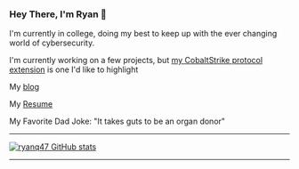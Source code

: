 ### Hey There, I'm Ryan 👋

I'm currently in college, doing my best to keep up with the ever changing world of cybersecurity.

<!--My main focus is [WhisperNet](https://github.com/ryanq47/WhisperNet-Offensive), a C2 Framework. It's a continual work in progress, so check back in frequently for updates!-->
I'm currently working on a few projects, but [my CobaltStrike protocol extension](https://github.com/ryanq47/CS-EXTC2-ICMP) is one I'd like to highlight

My [blog](https://ryanq47.github.io/)

My [Resume](https://github.com/ryanq47/resume/blob/main/Kleffman_Ryan_Resume.pdf)

My Favorite Dad Joke: "It takes guts to be an organ donor"

--------------------------------------------------------------

[![ryanq47 GitHub stats](https://github-readme-stats.vercel.app/api?username=ryanq47)](https://github.com/ryanq47/github-readme-stats)


--------------------------------------------------------------
<!--
**ryanq47/ryanq47** is a ✨ _special_ ✨ repository because its `README.md` (this file) appears on your GitHub profile.

Here are some ideas to get you started:

- 🔭 I’m currently working on ...
- 🌱 I’m currently learning ...
- 👯 I’m looking to collaborate on ...
- 🤔 I’m looking for help with ...
- 💬 Ask me about ...
- 📫 How to reach me: ...
- 😄 Pronouns: ...
- ⚡ Fun fact: ...
-->
